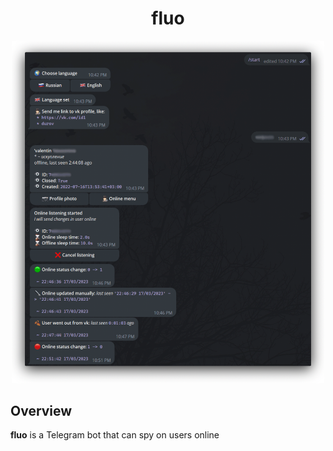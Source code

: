 <h1 align="center">fluo</h1>

<p align="center">
<img width="500" src="demo.png" alt="demo">
</p>

## Overview
**fluo** is a Telegram bot that can spy on users online
